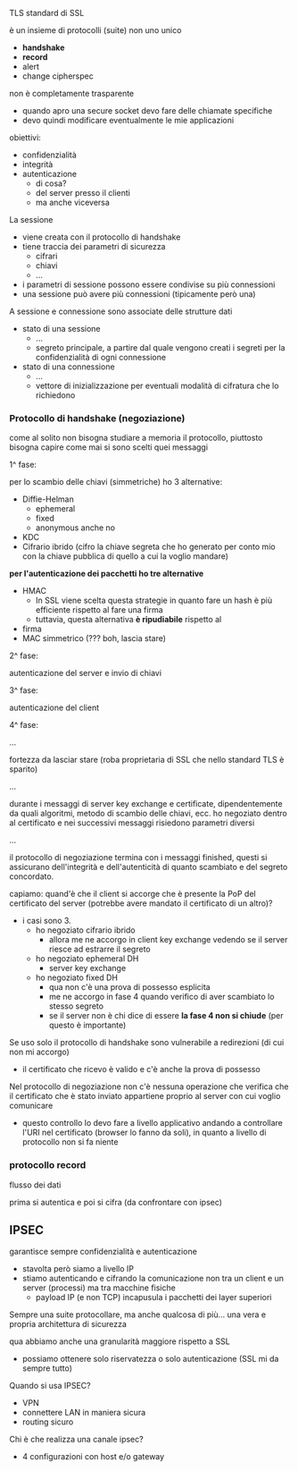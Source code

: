 TLS standard di SSL

è un insieme di protocolli (suite) non uno unico
- **handshake**
- **record**
- alert
- change cipherspec


non è completamente trasparente
- quando apro una secure socket devo fare delle chiamate specifiche
- devo quindi modificare eventualmente le mie applicazioni

obiettivi:
- confidenzialità
- integrità
- autenticazione
    - di cosa?
    - del server presso il clienti
    - ma anche viceversa


La sessione
- viene creata con il protocollo di handshake
- tiene traccia dei parametri di sicurezza
    - cifrari
    - chiavi
    - ...
- i parametri di sessione possono essere condivise su più connessioni
- una sessione può avere più connessioni (tipicamente però una)


A sessione e connessione sono associate delle strutture dati
- stato di una sessione
    - ...
    - segreto principale, a partire dal quale vengono creati i segreti per la confidenzialità di ogni connessione
- stato di una connessione
    - ...
    - vettore di inizializzazione per eventuali modalità di cifratura che lo richiedono




### Protocollo di handshake (negoziazione)
come al solito non bisogna studiare a memoria il protocollo, piuttosto bisogna capire come mai si sono scelti quei messaggi


1^ fase:

per lo scambio delle chiavi (simmetriche) ho 3 alternative:
- Diffie-Helman
    - ephemeral
    - fixed
    - anonymous anche no
- KDC
- Cifrario ibrido (cifro la chiave segreta che ho generato per conto mio con la chiave pubblica di quello a cui la voglio mandare)

**per l'autenticazione dei pacchetti ho tre alternative**
- HMAC
    - In SSL viene scelta questa strategie in quanto fare un hash è più efficiente rispetto al fare una firma
    - tuttavia, questa alternativa **è ripudiabile** rispetto al   
- firma
- MAC simmetrico (??? boh, lascia stare)

2^ fase:

autenticazione del server e invio di chiavi

3^ fase:

autenticazione del client

4^ fase:

...


fortezza da lasciar stare (roba proprietaria di SSL che nello standard TLS è sparito)

...


durante i messaggi di server key exchange e certificate, dipendentemente da quali algoritmi, metodo di scambio delle chiavi, ecc. ho negoziato dentro al certificato e nei successivi messaggi risiedono parametri diversi


...


il protocollo di negoziazione termina con i messaggi finished, questi si assicurano dell'integrità e dell'autenticità di quanto scambiato e del segreto concordato.


capiamo: quand'è che il client si accorge che è presente la PoP del certificato del server (potrebbe avere mandato il certificato di un altro)?
- i casi sono 3.
    - ho negoziato cifrario ibrido
        - allora me ne accorgo in client key exchange vedendo se il server riesce ad estrarre il segreto
    - ho negoziato ephemeral DH
        - server key exchange
    - ho negoziato fixed DH
        - qua non c'è una prova di possesso esplicita
        - me ne accorgo in fase 4 quando verifico di aver scambiato lo stesso segreto
        - se il server non è chi dice di essere **la fase 4 non si chiude** (per questo è importante)





Se uso solo il protocollo di handshake sono vulnerabile a redirezioni (di cui non mi accorgo)
- il certificato che ricevo è valido e c'è anche la prova di possesso

Nel protocollo di negoziazione non c'è nessuna operazione che verifica che il certificato che è stato inviato appartiene proprio al server con cui voglio comunicare 
- questo controllo lo devo fare a livello applicativo andando a controllare l'URI nel certificato (browser lo fanno da soli), in quanto a livello di protocollo non si fa niente 



### protocollo record
flusso dei dati

prima si autentica e poi si cifra (da confrontare con ipsec)







## IPSEC
garantisce sempre confidenzialità e autenticazione
- stavolta però siamo a livello IP
- stiamo autenticando e cifrando la comunicazione non tra un client e un server (processi) ma tra macchine fisiche
    - payload IP (e non TCP) incapusula i pacchetti dei layer superiori



Sempre una suite protocollare, ma anche qualcosa di più... una vera e propria architettura di sicurezza

qua abbiamo anche una granularità maggiore rispetto a SSL
- possiamo ottenere solo riservatezza o solo autenticazione (SSL mi da sempre tutto)


Quando si usa IPSEC?
- VPN
- connettere LAN in maniera sicura
- routing sicuro



Chi è che realizza una canale ipsec?
- 4 configurazioni con host e/o gateway


